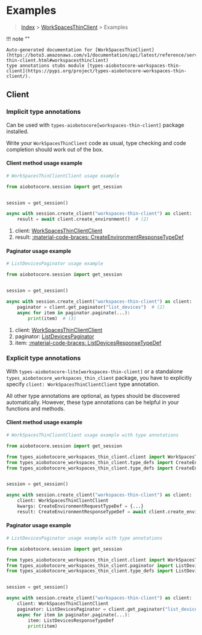 # Examples

> [Index](../README.md) > [WorkSpacesThinClient](./README.md) > Examples

!!! note ""

    Auto-generated documentation for [WorkSpacesThinClient](https://boto3.amazonaws.com/v1/documentation/api/latest/reference/services/workspaces-thin-client.html#workspacesthinclient)
    type annotations stubs module [types-aiobotocore-workspaces-thin-client](https://pypi.org/project/types-aiobotocore-workspaces-thin-client/).

## Client

### Implicit type annotations

Can be used with `types-aiobotocore[workspaces-thin-client]` package installed.

Write your `WorkSpacesThinClient` code as usual,
type checking and code completion should work out of the box.



#### Client method usage example

```python
# WorkSpacesThinClientClient usage example

from aiobotocore.session import get_session


session = get_session()

async with session.create_client("workspaces-thin-client") as client:  # (1)
    result = await client.create_environment()  # (2)
```

1. client: [WorkSpacesThinClientClient](./client.md)
2. result: [:material-code-braces: CreateEnvironmentResponseTypeDef](./type_defs.md#createenvironmentresponsetypedef)



#### Paginator usage example

```python
# ListDevicesPaginator usage example

from aiobotocore.session import get_session


session = get_session()

async with session.create_client("workspaces-thin-client") as client:  # (1)
    paginator = client.get_paginator("list_devices")  # (2)
    async for item in paginator.paginate(...):
        print(item)  # (3)
```

1. client: [WorkSpacesThinClientClient](./client.md)
2. paginator: [ListDevicesPaginator](./paginators.md#listdevicespaginator)
3. item: [:material-code-braces: ListDevicesResponseTypeDef](./type_defs.md#listdevicesresponsetypedef)




### Explicit type annotations

With `types-aiobotocore-lite[workspaces-thin-client]`
or a standalone `types_aiobotocore_workspaces_thin_client` package, you have to explicitly specify
`client: WorkSpacesThinClientClient` type annotation.

All other type annotations are optional, as types should be discovered automatically.
However, these type annotations can be helpful in your functions and methods.


#### Client method usage example

```python
# WorkSpacesThinClientClient usage example with type annotations

from aiobotocore.session import get_session

from types_aiobotocore_workspaces_thin_client.client import WorkSpacesThinClientClient
from types_aiobotocore_workspaces_thin_client.type_defs import CreateEnvironmentResponseTypeDef
from types_aiobotocore_workspaces_thin_client.type_defs import CreateEnvironmentRequestTypeDef


session = get_session()

async with session.create_client("workspaces-thin-client") as client:
    client: WorkSpacesThinClientClient
    kwargs: CreateEnvironmentRequestTypeDef = {...}
    result: CreateEnvironmentResponseTypeDef = await client.create_environment(**kwargs)
```



#### Paginator usage example

```python
# ListDevicesPaginator usage example with type annotations

from aiobotocore.session import get_session

from types_aiobotocore_workspaces_thin_client.client import WorkSpacesThinClientClient
from types_aiobotocore_workspaces_thin_client.paginator import ListDevicesPaginator
from types_aiobotocore_workspaces_thin_client.type_defs import ListDevicesResponseTypeDef


session = get_session()

async with session.create_client("workspaces-thin-client") as client:
    client: WorkSpacesThinClientClient
    paginator: ListDevicesPaginator = client.get_paginator("list_devices")
    async for item in paginator.paginate(...):
        item: ListDevicesResponseTypeDef
        print(item)
```



